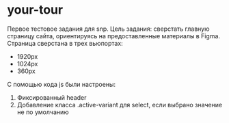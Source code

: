 # your-tour
Первое тестовое задания для snp. Цель задания: сверстать главную страницу сайта, ориентируясь на предоставленные материалы в Figma.
Страница сверстана в трех вьюпортах:
* 1920px
* 1024px
* 360px

С помощью кода js были настроены:
1. Фиксированный header
2. Добавление класса .active-variant для select, если выбрано значение не по умолчанию
